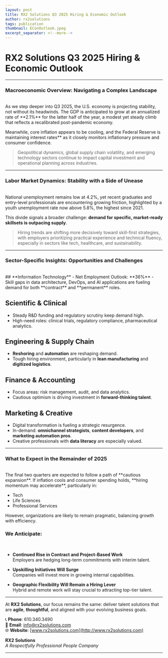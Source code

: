 ```yaml
---
layout: post
title: RX2 Solutions Q3 2025 Hiring & Economic Outlook
author: rx2solutions
tags: publication
thumbnail: EConOutlook.jpeg
excerpt_separator: <!--more-->
---
```


# RX2 Solutions Q3 2025 Hiring & Economic Outlook

---

### Macroeconomic Overview: Navigating a Complex Landscape

<br>
As we step deeper into Q3 2025, the U.S. economy is projecting stability, not without its headwinds. The GDP is anticipated to grow at an annualized rate of **2.1%** for the latter half of the year, <!--more--> a modest yet steady climb that reflects a recalibrated post-pandemic economy.

Meanwhile, core inflation appears to be cooling, and the Federal Reserve is maintaining interest rates** as it closely monitors inflationary pressure and consumer confidence.

> Geopolitical dynamics, global supply chain volatility, and emerging technology sectors continue to impact capital investment and operational planning across industries.

---

### Labor Market Dynamics: Stability with a Side of Unease

<br>
National unemployment remains low at 4.2%, yet recent graduates and entry-level professionals are encountering growing friction, highlighted by a youth unemployment rate now above 5.8%, the highest since 2021.

This divide signals a broader challenge: **demand for specific, market-ready skillsets is outpacing supply**.

> Hiring trends are shifting more decisively toward skill-first strategies, with employers prioritizing practical experience and technical fluency, especially in sectors like tech, healthcare, and sustainability.

---

### Sector-Specific Insights: Opportunities and Challenges

<br>
## **Information Technology**
- Net Employment Outlook: **36%**
- Skill gaps in data architecture, DevOps, and AI applications are fueling demand for both **contract** and **permanent** roles.

## **Scientific & Clinical**
- Steady R&D funding and regulatory scrutiny keep demand high.
- High-need roles: clinical trials, regulatory compliance, pharmaceutical analytics.

## **Engineering & Supply Chain**
- **Reshoring** and **automation** are reshaping demand.
- Tough hiring environment, particularly in **lean manufacturing** and **digitized logistics**.

## **Finance & Accounting**
- Focus areas: risk management, audit, and data analytics.
- Cautious optimism is driving investment in **forward-thinking talent**.

## **Marketing & Creative**
- Digital transformation is fueling a strategic resurgence.
- In-demand: **omnichannel strategists**, **content developers**, and **marketing automation pros**.
- Creative professionals with **data literacy** are especially valued.

---

### What to Expect in the Remainder of 2025

<br>
The final two quarters are expected to follow a path of **cautious expansion**. If inflation cools and consumer spending holds, **hiring momentum may accelerate**, particularly in:

- Tech  
- Life Sciences  
- Professional Services

However, organizations are likely to remain pragmatic, balancing growth with efficiency.

### We Anticipate:

<br>


- **Continued Rise in Contract and Project-Based Work**  
  Employers are hedging long-term commitments with interim talent.
  
- **Upskilling Initiatives Will Surge**  
  Companies will invest more in growing internal capabilities.

- **Geographic Flexibility Will Remain a Hiring Lever**  
  Hybrid and remote work will stay crucial to attracting top-tier talent.

---

At **RX2 Solutions**, our focus remains the same: deliver talent solutions that are **agile**, **thoughtful**, and aligned with your evolving business goals.

📞 **Phone**: 610.340.3490  
📧 **Email**: [info@rx2solutions.com](mailto:info@rx2solutions.com)  
🌐 **Website**: [www.rx2solutions.com](http://www.rx2solutions.com)

**RX2 Solutions**  
*A Respectfully Professional People Company*

---
